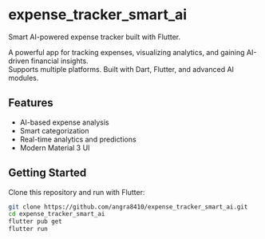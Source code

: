 # expense_tracker_smart_ai

Smart AI-powered expense tracker built with Flutter.

A powerful app for tracking expenses, visualizing analytics, and gaining AI-driven financial insights.  
Supports multiple platforms. Built with Dart, Flutter, and advanced AI modules.

## Features
- AI-based expense analysis
- Smart categorization
- Real-time analytics and predictions
- Modern Material 3 UI

## Getting Started
Clone this repository and run with Flutter:
```bash
git clone https://github.com/angra8410/expense_tracker_smart_ai.git
cd expense_tracker_smart_ai
flutter pub get
flutter run
```
